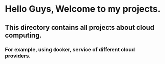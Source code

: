 # Hello Guys, Welcome to my projects.
## This directory contains all projects about cloud computing.
### For example, using docker, service of different cloud providers.
